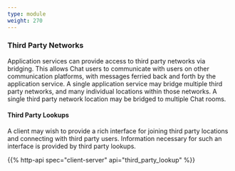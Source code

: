 ```yaml
---
type: module
weight: 270
---
```


### Third Party Networks

Application services can provide access to third party networks via
bridging. This allows Chat users to communicate with users on other
communication platforms, with messages ferried back and forth by the
application service. A single application service may bridge multiple
third party networks, and many individual locations within those
networks. A single third party network location may be bridged to
multiple Chat rooms.

#### Third Party Lookups

A client may wish to provide a rich interface for joining third party
locations and connecting with third party users. Information necessary
for such an interface is provided by third party lookups.

{{% http-api spec="client-server" api="third_party_lookup" %}}
